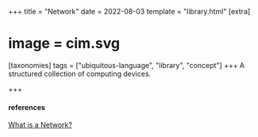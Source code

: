+++
title = "Network"
date = 2022-08-03
template = "library.html"
[extra]
#  image = cim.svg
[taxonomies]
   tags = ["ubiquitous-language", "library", "concept"]
+++
A structured collection of computing devices.

+++
#### references

[What is a Network?](https://fcit.usf.edu/network/chap1/chap1.htm)
